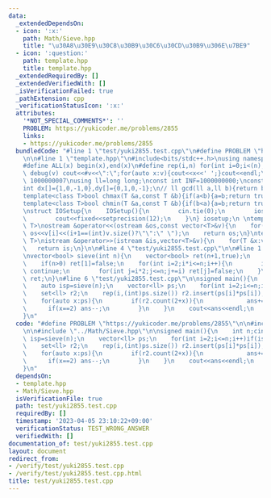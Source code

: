 ```yaml
---
data:
  _extendedDependsOn:
  - icon: ':x:'
    path: Math/Sieve.hpp
    title: "\u30A8\u30E9\u30C8\u30B9\u30C6\u30CD\u30B9\u306E\u7BE9"
  - icon: ':question:'
    path: template.hpp
    title: template.hpp
  _extendedRequiredBy: []
  _extendedVerifiedWith: []
  _isVerificationFailed: true
  _pathExtension: cpp
  _verificationStatusIcon: ':x:'
  attributes:
    '*NOT_SPECIAL_COMMENTS*': ''
    PROBLEM: https://yukicoder.me/problems/2855
    links:
    - https://yukicoder.me/problems/2855
  bundledCode: "#line 1 \"test/yuki2855.test.cpp\"\n#define PROBLEM \"https://yukicoder.me/problems/2855\"\
    \n\n#line 1 \"template.hpp\"\n#include<bits/stdc++.h>\nusing namespace std;\n\
    #define ALL(x) begin(x),end(x)\n#define rep(i,n) for(int i=0;i<(n);i++)\n#define\
    \ debug(v) cout<<#v<<\":\";for(auto x:v){cout<<x<<' ';}cout<<endl;\n#define mod\
    \ 1000000007\nusing ll=long long;\nconst int INF=1000000000;\nconst ll LINF=1001002003004005006ll;\n\
    int dx[]={1,0,-1,0},dy[]={0,1,0,-1};\n// ll gcd(ll a,ll b){return b?gcd(b,a%b):a;}\n\
    template<class T>bool chmax(T &a,const T &b){if(a<b){a=b;return true;}return false;}\n\
    template<class T>bool chmin(T &a,const T &b){if(b<a){a=b;return true;}return false;}\n\
    \nstruct IOSetup{\n    IOSetup(){\n        cin.tie(0);\n        ios::sync_with_stdio(0);\n\
    \        cout<<fixed<<setprecision(12);\n    }\n} iosetup;\n \ntemplate<typename\
    \ T>\nostream &operator<<(ostream &os,const vector<T>&v){\n    for(int i=0;i<(int)v.size();i++)\
    \ os<<v[i]<<(i+1==(int)v.size()?\"\":\" \");\n    return os;\n}\ntemplate<typename\
    \ T>\nistream &operator>>(istream &is,vector<T>&v){\n    for(T &x:v)is>>x;\n \
    \   return is;\n}\n\n#line 4 \"test/yuki2855.test.cpp\"\n\n#line 1 \"Math/Sieve.hpp\"\
    \nvector<bool> sieve(int n){\n    vector<bool> ret(n+1,true);\n    ret[0]=false;\n\
    \    if(n>0) ret[1]=false;\n    for(int i=2;i*i<=n;i++){\n        if(!ret[i])\
    \ continue;\n        for(int j=i*2;j<=n;j+=i) ret[j]=false;\n    }\n    return\
    \ ret;\n}\n#line 6 \"test/yuki2855.test.cpp\"\n\nsigned main(){\n    int n;cin>>n;\n\
    \    auto isp=sieve(n);\n    vector<ll> ps;\n    for(int i=2;i<=n;i++)if(isp[i])ps.push_back(i);\n\
    \    set<ll> r2;\n    rep(i,(int)ps.size()) r2.insert(ps[i]*ps[i]);\n    int ans=0;\n\
    \    for(auto x:ps){\n        if(r2.count(2+x)){\n            ans+=2;\n      \
    \      if(x==2) ans--;\n        }\n    }\n    cout<<ans<<endl;\n    return 0;\n\
    }\n"
  code: "#define PROBLEM \"https://yukicoder.me/problems/2855\"\n\n#include \"../template.hpp\"\
    \n\n#include \"../Math/Sieve.hpp\"\n\nsigned main(){\n    int n;cin>>n;\n    auto\
    \ isp=sieve(n);\n    vector<ll> ps;\n    for(int i=2;i<=n;i++)if(isp[i])ps.push_back(i);\n\
    \    set<ll> r2;\n    rep(i,(int)ps.size()) r2.insert(ps[i]*ps[i]);\n    int ans=0;\n\
    \    for(auto x:ps){\n        if(r2.count(2+x)){\n            ans+=2;\n      \
    \      if(x==2) ans--;\n        }\n    }\n    cout<<ans<<endl;\n    return 0;\n\
    }\n"
  dependsOn:
  - template.hpp
  - Math/Sieve.hpp
  isVerificationFile: true
  path: test/yuki2855.test.cpp
  requiredBy: []
  timestamp: '2023-04-05 23:10:22+09:00'
  verificationStatus: TEST_WRONG_ANSWER
  verifiedWith: []
documentation_of: test/yuki2855.test.cpp
layout: document
redirect_from:
- /verify/test/yuki2855.test.cpp
- /verify/test/yuki2855.test.cpp.html
title: test/yuki2855.test.cpp
---
```

